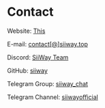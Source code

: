 # Contact

Website: [This](/en_us/)

E-mail: [contact[@]siiway.top](https://siiway.top/t/mail)

Discord: [SiiWay Team](https://siiway.top/t/dc)

GitHub: [siiway](https://siiway.top/t/gh)

Telegram Group: [siiway_chat](https://siiway.top/t/tg)

Telegram Channel: [siiwayofficial](https://siiway.top/t/tgc)
